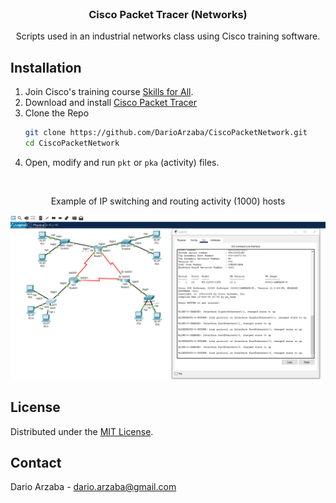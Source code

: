 <br />
<div align="center">
	<h3 align="center">Cisco Packet Tracer (Networks)</h3>
	<p align="center">
    	Scripts used in an industrial networks class using Cisco training software.
  	</p>
</div>

## Installation

1. Join Cisco's training course [Skills for All](https://skillsforall.com/).
1. Download and install [Cisco Packet Tracer](https://www.netacad.com/courses/packet-tracer)
3. Clone the Repo
   ```sh
   git clone https://github.com/DarioArzaba/CiscoPacketNetwork.git
   cd CiscoPacketNetwork
   ```
4. Open, modify and run `pkt` or `pka` (activity) files.

</br>
<div align="center"> <p> Example of IP switching and routing activity (1000) hosts </p> <img src="S1.png"></div>

## License

Distributed under the [MIT License](https://mit-license.org/).

## Contact

Dario Arzaba - dario.arzaba@gmail.com